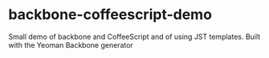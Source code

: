 backbone-coffeescript-demo
==========================

Small demo of backbone and CoffeeScript and of using JST templates. Built with the Yeoman Backbone generator
